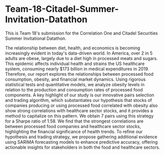 # Team-18-Citadel-Summer-Invitation-Datathon
This is Team 18's submission for the Correlation One and Citadel Securities Summer Invitational Datathon.

The relationship between diet, health, and economics is becoming increasingly evident in today's data-driven world. In America, over 2 in 5 adults are obese, largely due to a diet high in processed meats and sugars. This epidemic affects individual health and strains the US healthcare system, consuming nearly $173 billion in medical expenditures in 2019. Therefore, our report explores the relationships between processed food consumption, obesity, and financial market dynamics. Using rigorous statistical tests and quantitative models, we analyze obesity levels in relation to the production and consumption rates of processed food components. A key highlight of our study is our innovative pairs selection and trading algorithm, which substantiates our hypothesis that stocks of companies producing or using processed food correlated with obesity also show strong correlations with healthcare sector stocks, and it provides a method to capitalize on this pattern. We obtain 7 pairs using this strategy for a Sharpe ratio of 1.58. We find that the strongest correlations are between processed food companies and healthcare sector stocks, highlighting the financial significance of health trends. To refine our hypothesis and trading strategy, we propose gathering additional evidence using SARIMA forecasting models to enhance predictive accuracy, offering actionable insights for stakeholders in both the food and healthcare sectors.
